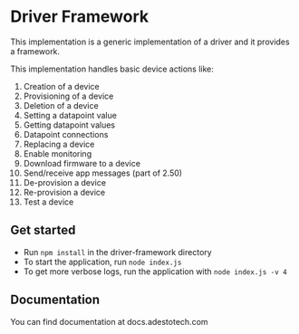 Driver Framework
=================

This implementation is a generic implementation of a driver and it provides a framework.

This implementation handles basic device actions like:
1)  Creation of a device
2)  Provisioning of a device
3)  Deletion of a device
4)  Setting a datapoint value
5)  Getting datapoint values
6)  Datapoint connections
7)  Replacing a device
8)  Enable monitoring
9)  Download firmware to a device
10) Send/receive app messages (part of 2.50)
11) De-provision a device 
12) Re-provision a device
13) Test a device

Get started
-----------
- Run ```npm install``` in the driver-framework directory
- To start the application, run ```node index.js``` 
- To get more verbose logs, run the application with ```node index.js -v 4```

Documentation
-------------
You can find documentation at docs.adestotech.com

